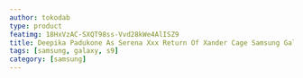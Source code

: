 ```yaml
---
author: tokodab
type: product
featimg: 18HxVzAC-SXQT98ss-Vvd28kWe4AlISZ9
title: Deepika Padukone As Serena Xxx Return Of Xander Cage Samsung Galaxy S9 Case
tags: [samsung, galaxy, s9]
category: [samsung]
---
```

